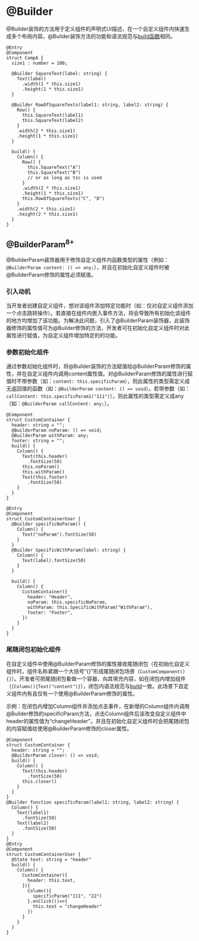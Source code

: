 # @Builder


@Builder装饰的方法用于定义组件的声明式UI描述，在一个自定义组件内快速生成多个布局内容。\@Builder装饰方法的功能和语法规范与[build函数](ts-function-build.md)相同。


```
@Entry
@Component
struct CompA {
  size1 : number = 100;

  @Builder SquareText(label: string) {
    Text(label)
      .width(1 * this.size1)
      .height(1 * this.size1)
  }

  @Builder RowOfSquareTexts(label1: string, label2: string) {
    Row() {
      this.SquareText(label1)
      this.SquareText(label2)
    }
    .width(2 * this.size1)
    .height(1 * this.size1)
  }

  build() {
    Column() {
      Row() {
        this.SquareText("A")
        this.SquareText("B")
        // or as long as tsc is used
      }
      .width(2 * this.size1)
      .height(1 * this.size1)
      this.RowOfSquareTexts("C", "D")
    }
    .width(2 * this.size1)
    .height(2 * this.size1)
  }
}
```
## @BuilderParam<sup>8+<sup>
@BuilderParam装饰器用于修饰自定义组件内函数类型的属性（例如：`@BuilderParam content: () => any;`），并且在初始化自定义组件时被@BuilderParam修饰的属性必须赋值。

### 引入动机

当开发者创建自定义组件，想对该组件添加特定功能时（如：仅对自定义组件添加一个点击跳转操作）。若直接在组件内嵌入事件方法，将会导致所有初始化该组件的地方均增加了该功能。为解决此问题，引入了@BuilderParam装饰器，此装饰器修饰的属性值可为@Builder修饰的方法，开发者可在初始化自定义组件时对此属性进行赋值，为自定义组件增加特定的的功能。

### 参数初始化组件
通过参数初始化组件时，将@Builder装饰的方法赋值给@BuilderParam修饰的属性，并在自定义组件内调用content属性值。对@BuilderParam修饰的属性进行赋值时不带参数（如：`content: this.specificParam`），则此属性的类型需定义成无返回值的函数（如：`@BuilderParam content: () => void`）。若带参数（如：`callContent: this.specificParam1("111")`），则此属性的类型需定义成any（如：`@BuilderParam callContent: any;`）。

```
@Component
struct CustomContainer {
  header: string = "";
  @BuilderParam noParam: () => void;
  @BuilderParam withParam: any;
  footer: string = "";
  build() {
    Column() {
      Text(this.header)
        .fontSize(50)
      this.noParam()
      this.withParam()
      Text(this.footer)
        .fontSize(50)
    }
  }
}

@Entry
@Component
struct CustomContainerUser {
  @Builder specificNoParam() {
    Column() {
      Text("noParam").fontSize(50)
    }
  }
  @Builder SpecificWithParam(label: string) {
    Column() {
      Text(label).fontSize(50)
    }
  }

  build() {
    Column() {
      CustomContainer({
        header: "Header",
        noParam: this.specificNoParam,
        withParam: this.SpecificWithParam("WithParam"),
        footer: "Footer",
      })
    }
  }
}
```
### 尾随闭包初始化组件
在自定义组件中使用@BuilderParam修饰的属性接收尾随闭包（在初始化自定义组件时，组件名称紧跟一个大括号“{}”形成尾随闭包场景（`CustomComponent(){}`）。开发者可把尾随闭包看做一个容器，向其填充内容，如在闭包内增加组件（`{Column(){Text("content")}`），闭包内语法规范与[build](../ui/ts-function-build.md)一致。此场景下自定义组件内有且仅有一个使用@BuilderParam修饰的属性。

示例：在闭包内增加Column组件并添加点击事件，在新增的Column组件内调用@Builder修饰的specificParam方法，点击Column组件后该改变自定义组件中header的属性值为“changeHeader”。并且在初始化自定义组件时会把尾随闭包的内容赋值给使用@BuilderParam修饰的closer属性。
```
@Component
struct CustomContainer {
  header: string = "";
  @BuilderParam closer: () => void;
  build() {
    Column() {
      Text(this.header)
        .fontSize(50)
      this.closer()
    }
  }
}
@Builder function specificParam(label1: string, label2: string) {
  Column() {
    Text(label1)
      .fontSize(50)
    Text(label2)
      .fontSize(50)
  }
}
@Entry
@Component
struct CustomContainerUser {
  @State text: string = "header"
  build() {
    Column() {
      CustomContainer({
        header: this.text,
      }){
        Column(){
          specificParam("111", "22")
        }.onClick(()=>{
          this.text = "changeHeader"
        })
      }
    }
  }
}
```
